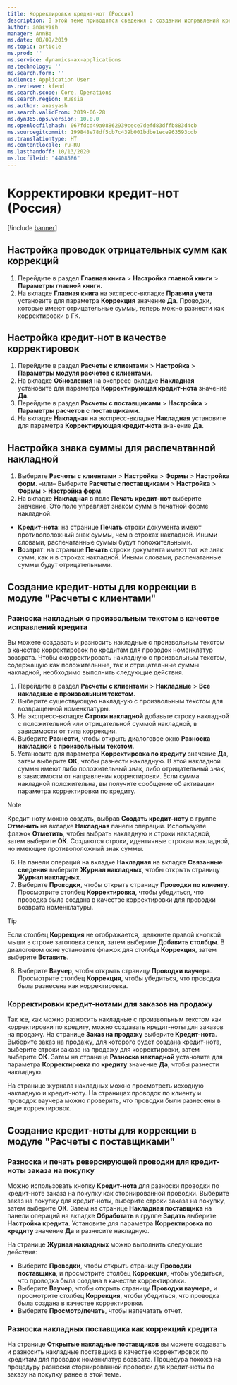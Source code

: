 ```yaml
---
title: Корректировки кредит-нот (Россия)
description: В этой теме приводятся сведения о создании исправлений кредит-нот в расчетах с клиентами и в расчетах с поставщиками.
author: anasyash
manager: AnnBe
ms.date: 08/09/2019
ms.topic: article
ms.prod: ''
ms.service: dynamics-ax-applications
ms.technology: ''
ms.search.form: ''
audience: Application User
ms.reviewer: kfend
ms.search.scope: Core, Operations
ms.search.region: Russia
ms.author: anasyash
ms.search.validFrom: 2019-06-28
ms.dyn365.ops.version: 10.0.0
ms.openlocfilehash: 067fdcd49a08862939cece7defd83dffb883d4cb
ms.sourcegitcommit: 199848e78df5cb7c439b001bdbe1ece963593cdb
ms.translationtype: HT
ms.contentlocale: ru-RU
ms.lasthandoff: 10/13/2020
ms.locfileid: "4408586"
---
```

# <a name="credit-note-corrections-russia"></a>Корректировки кредит-нот (Россия)

[!include [banner](../includes/banner.md)]

## <a name="set-up-negative-amount-transactions-as-corrections"></a>Настройка проводок отрицательных сумм как коррекций

1. Перейдите в раздел **Главная книга** \> **Настройка главной книги** \> **Параметры главной книги**.
2. На вкладке **Главная книга** на экспресс-вкладке **Правила учета** установите для параметра **Коррекция** значение **Да**. Проводки, которые имеют отрицательные суммы, теперь можно разнести как корректировки в ГК.

## <a name="set-up-credit-notes-as-corrections"></a>Настройка кредит-нот в качестве корректировок

1. Перейдите в раздел **Расчеты с клиентами** \> **Настройка** \> **Параметры модуля расчетов с клиентами**.
2. На вкладке **Обновления** на экспресс-вкладке **Накладная** установите для параметра **Корректирующая кредит-нота** значение **Да**.
3. Перейдите в раздел **Расчеты с поставщиками** \> **Настройка** \> **Параметры расчетов с поставщиками**.
4. На вкладке **Накладная** на экспресс-вкладке **Накладная** установите для параметра **Корректирующая кредит-нота** значение **Да**.

## <a name="set-up-the-amount-sign-for-a-printed-invoice"></a>Настройка знака суммы для распечатанной накладной

1. Выберите **Расчеты с клиентами** \> **Настройка** \> **Формы** \> **Настройка форм**.
–или– Выберите **Расчеты с поставщиками** \> **Настройка** \> **Формы** \> **Настройка форм**.
2. На вкладке **Накладная** в поле **Печать кредит-нот** выберите значение. Это поле управляет знаком сумм в печатной форме накладной.

  - **Кредит-нота**: на странице **Печать** строки документа имеют противоположный знак суммы, чем в строках накладной. Иными словами, распечатанные суммы будут положительными.
  - **Возврат**: на странице **Печать** строки документа имеют тот же знак сумм, как и в строках накладной. Иными словами, распечатанные суммы будут отрицательными.

## <a name="create-a-credit-note-for-correction-in-accounts-receivable"></a>Создание кредит-ноты для коррекции в модуле "Расчеты с клиентами"

### <a name="post-free-text-invoices-as-credit-corrections"></a>Разноска накладных с произвольным текстом в качестве исправлений кредита
Вы можете создавать и разносить накладные с произвольным текстом в качестве корректировок по кредитам для проводок номенклатур возврата. Чтобы скорректировать накладную с произвольным текстом, содержащую как положительные, так и отрицательные суммы накладной, необходимо выполнить следующие действия.

1. Перейдите в раздел **Расчеты с клиентами** \> **Накладные** \> **Все накладные с произвольным текстом**.
2. Выберите существующую накладную с произвольным текстом для возвращенной номенклатуры.
3. На экспресс-вкладке **Строки накладной** добавьте строку накладной с положительной или отрицательной суммой накладной, в зависимости от типа коррекции.
4. Выберите **Разнести**, чтобы открыть диалоговое окно **Разноска накладной с произвольным текстом**.
5. Установите для параметра **Корректировка по кредиту** значение **Да**, затем выберите **ОК**, чтобы разнести накладную. В этой накладной суммы имеют либо положительный знак, либо отрицательный знак, в зависимости от направления корректировки. Если сумма накладной положительна, вы получите сообщение об активации параметра корректировки по кредиту.

> [!NOTE]
> Кредит-ноту можно создать, выбрав **Создать кредит-ноту** в группе **Отменить** на вкладке **Накладная** панели операций. Используйте флажок **Отметить**, чтобы выбрать накладную и строки накладной, затем выберите **ОК**. Создаются строки, идентичные строкам накладной, но имеющие противоположный знак суммы.

6. На панели операций на вкладке **Накладная** на вкладке **Связанные сведения** выберите **Журнал накладных**, чтобы открыть страницу **Журнал накладных**.
7. Выберите **Проводки**, чтобы открыть страницу **Проводки по клиенту**. Просмотрите столбец **Корректировка**, чтобы убедиться, что проводка была создана в качестве корректировки для проводки возврата номенклатуры.

> [!TIP]
> Если столбец **Коррекция** не отображается, щелкните правой кнопкой мыши в строке заголовка сетки, затем выберите **Добавить столбцы**. В диалоговом окне установите флажок для столбца **Коррекция**, затем выберите **Вставить**.

8. Выберите **Ваучер**, чтобы открыть страницу **Проводки ваучера**. Просмотрите столбец **Коррекция**, чтобы убедиться, что проводка была разнесена как корректировка.

### <a name="create-credit-corrections-for-sales-orders"></a>Корректировки кредит-нотами для заказов на продажу
Так же, как можно разносить накладные с произвольным текстом как корректировки по кредиту, можно создавать кредит-ноты для заказов на продажу. На странице **Заказ на продажу** выберите **Кредит-нота**. Выберите заказ на продажу, для которого будет создана кредит-нота, выберите строки заказа на продажу для корректировки, затем выберите **ОК**. Затем на странице **Разноска накладной** установите для параметра **Корректировка по кредиту** значение **Да**, чтобы разнести накладную.

На странице журнала накладных можно просмотреть исходную накладную и кредит-ноту. На страницах проводок по клиенту и проводок ваучера можно проверить, что проводки были разнесены в виде корректировок.

## <a name="create-a-credit-note-for-correction-in-accounts-payable"></a>Создание кредит-ноты для коррекции в модуле "Расчеты с поставщиками"

### <a name="post-and-print-a-reverse-transaction-for-a-purchase-order-credit-note"></a>Разноска и печать реверсирующей проводки для кредит-ноты заказа на покупку
Можно использовать кнопку **Кредит-нота** для разноски проводки по кредит-ноте заказа на покупку как сторнированной проводки. Выберите заказ на покупку для кредит-ноты, выберите строки заказа на покупку, затем выберите **ОК**. Затем на странице **Накладная поставщика** на панели операций на вкладке **Обработать** в группе **Задать** выберите **Настройка кредита**. Установите для параметра **Корректировка по кредиту** значение **Да** и разнесите накладную.

На странице **Журнал накладных** можно выполнить следующие действия:

- Выберите **Проводки**, чтобы открыть страницу **Проводки поставщика**, и просмотрите столбец **Коррекция**, чтобы убедиться, что проводка была создана в качестве корректировки.
- Выберите **Ваучер**, чтобы открыть страницу **Проводки ваучера**, и просмотрите столбец **Коррекция**, чтобы убедиться, что проводка была создана в качестве корректировки.
- Выберите **Просмотр/печать**, чтобы напечатать отчет.

### <a name="post-vendor-invoices-as-credit-corrections"></a>Разноска накладных поставщика как коррекций кредита
На странице **Открытые накладные поставщиков** вы можете создавать и разносить накладные поставщика в качестве корректировок по кредитам для проводок номенклатур возврата. Процедура похожа на процедуру разноски сторнированной проводки для кредит-ноты по заказу на покупку ранее в этой теме.
